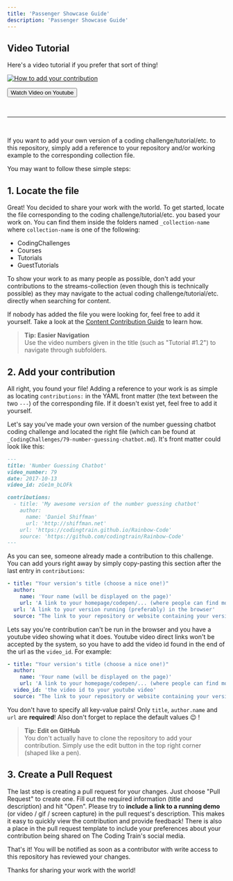 ```yaml
---
title: 'Passenger Showcase Guide'
description: 'Passenger Showcase Guide'
---
```


## Video Tutorial

Here's a video tutorial if you prefer that sort of thing!

[![How to add your contribution](https://i3.ytimg.com/vi/fkIr0inoQ7Y/hqdefault.jpg)](https://youtu.be/fkIr0inoQ7Y)

<Button  href="https://youtu.be/fkIr0inoQ7Y">Watch Video on Youtube</Button>

&nbsp;

---

&nbsp;

If you want to add your own version of a coding challenge/tutorial/etc. to this repository, simply add a reference to your repository and/or working example to the corresponding collection file.

You may want to follow these simple steps:

## 1. Locate the file

Great! You decided to share your work with the world. To get started, locate the file corresponding to the coding challenge/tutorial/etc. you based your work on. You can find them inside the folders named `_collection-name` where `collection-name` is one of the following:

- CodingChallenges
- Courses
- Tutorials
- GuestTutorials

To show your work to as many people as possible, don't add your contributions to the streams-collection (even though this is technically possible) as they may navigate to the actual coding challenge/tutorial/etc. directly when searching for content.

If nobody has added the file you were looking for, feel free to add it yourself. Take a look at the [Content Contribution Guide](content-contribution-guide) to learn how.

> **Tip: Easier Navigation**  
> Use the video numbers given in the title (such as "Tutorial #1.2") to navigate through subfolders.

## 2. Add your contribution

All right, you found your file! Adding a reference to your work is as simple as locating `contributions:` in the YAML front matter (the text between the two `---`) of the corresponding file. If it doesn't exist yet, feel free to add it yourself.

Let's say you've made your own version of the number guessing chatbot coding challenge and located the right file (which can be found at `_CodingChallenges/79-number-guessing-chatbot.md`). It's front matter could look like this:

```markdown
---
title: 'Number Guessing Chatbot'
video_number: 79
date: 2017-10-13
video_id: zGe1m_bLOFk

contributions:
  - title: 'My awesome version of the number guessing chatbot'
    author:
      name: 'Daniel Shiffman'
      url: 'http://shiffman.net'
    url: 'https://codingtrain.github.io/Rainbow-Code'
    source: 'https://github.com/codingtrain/Rainbow-Code'
---
```

As you can see, someone already made a contribution to this challenge. You can add yours right away by simply copy-pasting this section after the last entry in `contributions`:

```yaml
- title: "Your version's title (choose a nice one!)"
  author:
    name: 'Your name (will be displayed on the page)'
    url: 'A link to your homepage/codepen/... (where people can find more of your work)'
  url: 'A link to your version running (preferably) in the browser'
  source: "The link to your repository or website containing your version's code"
```

Lets say you're contribution can't be run in the browser and you have a youtube video showing what it does. Youtube video direct links won't be accepted by the system, so you have to add the video id found in the end of the url as the `video_id`. For example:

```yaml
- title: "Your version's title (choose a nice one!)"
  author:
    name: 'Your name (will be displayed on the page)'
    url: 'A link to your homepage/codepen/... (where people can find more of your work)'
  video_id: 'the video id to your youtube video'
  source: "The link to your repository or website containing your version's code"
```

You don't have to specify all key-value pairs! Only `title`, `author.name` and `url` are **required**! Also don't forget to replace the default values 😉 !

> **Tip: Edit on GitHub**  
> You don't actually have to clone the repository to add your contribution. Simply use the edit button in the top right corner (shaped like a pen).

## 3. Create a Pull Request

The last step is creating a pull request for your changes. Just choose "Pull Request" to create one. Fill out the required information (title and description) and hit "Open". Please try to **include a link to a running demo** (or video / gif / screen capture) in the pull request's description. This makes it easy to quickly view the contribution and provide feedback! There is also a place in the pull request template to include your preferences about your contribution being shared on The Coding Train's social media.

That's it! You will be notified as soon as a contributor with write access to this repository has reviewed your changes.

Thanks for sharing your work with the world!

